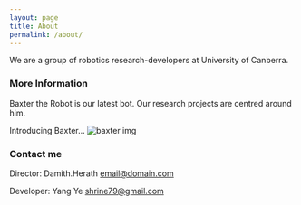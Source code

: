 ```yaml
---
layout: page
title: About
permalink: /about/
---
```


We are a group of robotics research-developers at University of Canberra. 

### More Information

Baxter the Robot is our latest bot. Our research projects are centred around him. 

Introducing Baxter...
![baxter img](https://github.com/UCRoboticsLab/ucroboticslab.github.io/tree/master/images/Baxter.jpg)


### Contact me


Director: Damith.Herath
[email@domain.com](mailto:Damith.Herath@canberra.edu.au)

Developer: Yang Ye
[shrine79@gmail.com](mailto:shrine79@gmail.com)
